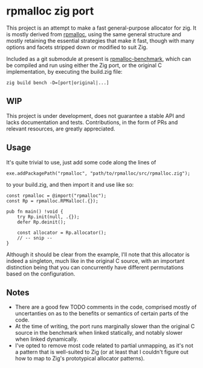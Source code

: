 # rpmalloc zig port
This project is an attempt to make a fast general-purpose allocator for zig. It is mostly derived from [rpmalloc](https://github.com/mjansson/rpmalloc), using the same general structure and mostly retaining the essential strategies that make it fast, though with many options and facets stripped down or modified to suit Zig.

Included as a git submodule at present is [rpmalloc-benchmark](https://github.com/mjansson/rpmalloc-benchmark), which can be compiled and run using either the Zig port, or the original C implementation, by executing the build.zig file:
```
zig build bench -D=[port|original|...]
```

## WIP
This project is under development, does not guarantee a stable API and lacks documentation and tests.
Contributions, in the form of PRs and relevant resources, are greatly appreciated.

## Usage
It's quite trivial to use, just add some code along the lines of
```zig
exe.addPackagePath("rpmalloc", "path/to/rpmalloc/src/rpmalloc.zig");
```
to your build.zig, and then import it and use like so:
```zig
const rpmalloc = @import("rpmalloc");
const Rp = rpmalloc.RPMalloc(.{});

pub fn main() !void {
    try Rp.init(null, .{});
    defer Rp.deinit();

    const allocator = Rp.allocator();
    // -- snip --
}
```
Although it should be clear from the example, I'll note that this allocator is indeed a singleton, much like in the original C source, with an important distinction being that you can concurrently have different permutations based on the configuration.

## Notes
* There are a good few TODO comments in the code, comprised mostly of uncertanties on as to the benefits or semantics of certain parts of the code.
* At the time of writing, the port runs marginally slower than the original C source in the benchmark when linked statically, and notably slower when linked dynamically.
* I've opted to remove most code related to partial unmapping, as it's not a pattern that is well-suited to Zig (or at least that I couldn't figure out how to map to Zig's prototypical allocator patterns).
